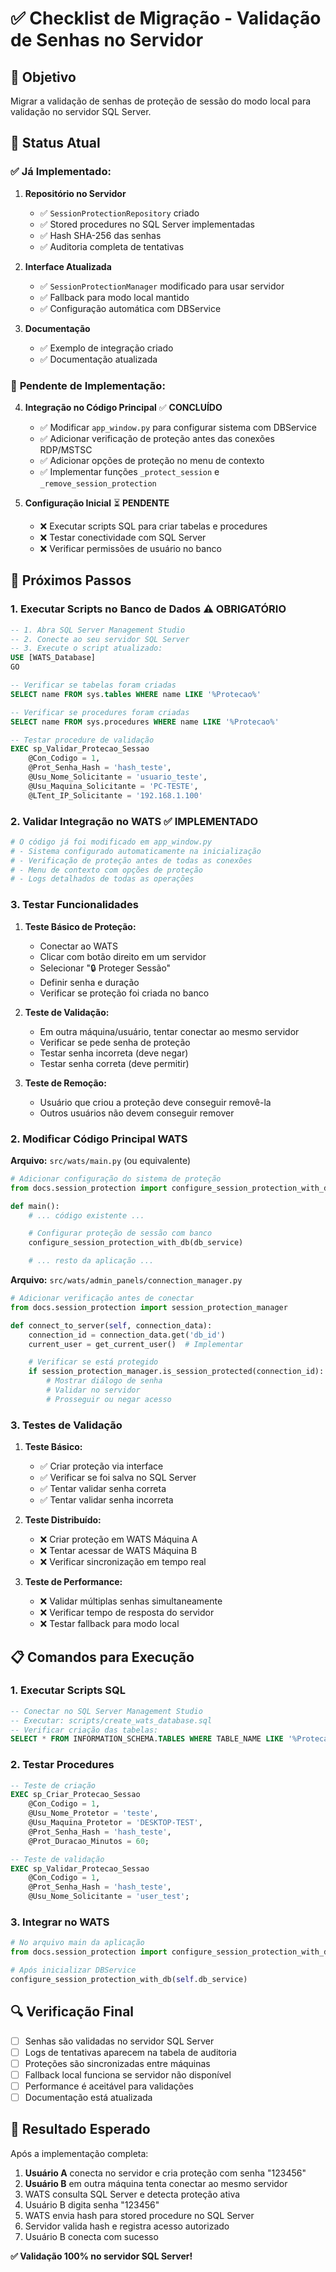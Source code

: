 # ✅ Checklist de Migração - Validação de Senhas no Servidor

## 🎯 **Objetivo**

Migrar a validação de senhas de proteção de sessão do modo local para validação no servidor SQL Server.

## 📝 **Status Atual**

### ✅ **Já Implementado:**

1. **Repositório no Servidor**

   - ✅ `SessionProtectionRepository` criado
   - ✅ Stored procedures no SQL Server implementadas
   - ✅ Hash SHA-256 das senhas
   - ✅ Auditoria completa de tentativas

2. **Interface Atualizada**

   - ✅ `SessionProtectionManager` modificado para usar servidor
   - ✅ Fallback para modo local mantido
   - ✅ Configuração automática com DBService

3. **Documentação**
   - ✅ Exemplo de integração criado
   - ✅ Documentação atualizada

### 🔄 **Pendente de Implementação:**

4. **Integração no Código Principal** ✅ **CONCLUÍDO**

   - ✅ Modificar `app_window.py` para configurar sistema com DBService
   - ✅ Adicionar verificação de proteção antes das conexões RDP/MSTSC
   - ✅ Adicionar opções de proteção no menu de contexto
   - ✅ Implementar funções `_protect_session` e `_remove_session_protection`

5. **Configuração Inicial** ⏳ **PENDENTE**
   - ❌ Executar scripts SQL para criar tabelas e procedures
   - ❌ Testar conectividade com SQL Server
   - ❌ Verificar permissões de usuário no banco

## 🚀 **Próximos Passos**

### **1. Executar Scripts no Banco de Dados** ⚠️ **OBRIGATÓRIO**

```sql
-- 1. Abra SQL Server Management Studio
-- 2. Conecte ao seu servidor SQL Server
-- 3. Execute o script atualizado:
USE [WATS_Database]
GO

-- Verificar se tabelas foram criadas
SELECT name FROM sys.tables WHERE name LIKE '%Protecao%'

-- Verificar se procedures foram criadas
SELECT name FROM sys.procedures WHERE name LIKE '%Protecao%'

-- Testar procedure de validação
EXEC sp_Validar_Protecao_Sessao
    @Con_Codigo = 1,
    @Prot_Senha_Hash = 'hash_teste',
    @Usu_Nome_Solicitante = 'usuario_teste',
    @Usu_Maquina_Solicitante = 'PC-TESTE',
    @LTent_IP_Solicitante = '192.168.1.100'
```

### **2. Validar Integração no WATS** ✅ **IMPLEMENTADO**

```python
# O código já foi modificado em app_window.py
# - Sistema configurado automaticamente na inicialização
# - Verificação de proteção antes de todas as conexões
# - Menu de contexto com opções de proteção
# - Logs detalhados de todas as operações
```

### **3. Testar Funcionalidades**

1. **Teste Básico de Proteção:**

   - Conectar ao WATS
   - Clicar com botão direito em um servidor
   - Selecionar "🔒 Proteger Sessão"
   - Definir senha e duração
   - Verificar se proteção foi criada no banco

2. **Teste de Validação:**

   - Em outra máquina/usuário, tentar conectar ao mesmo servidor
   - Verificar se pede senha de proteção
   - Testar senha incorreta (deve negar)
   - Testar senha correta (deve permitir)

3. **Teste de Remoção:**
   - Usuário que criou a proteção deve conseguir removê-la
   - Outros usuários não devem conseguir remover

### **2. Modificar Código Principal WATS**

**Arquivo:** `src/wats/main.py` (ou equivalente)

```python
# Adicionar configuração do sistema de proteção
from docs.session_protection import configure_session_protection_with_db

def main():
    # ... código existente ...

    # Configurar proteção de sessão com banco
    configure_session_protection_with_db(db_service)

    # ... resto da aplicação ...
```

**Arquivo:** `src/wats/admin_panels/connection_manager.py`

```python
# Adicionar verificação antes de conectar
from docs.session_protection import session_protection_manager

def connect_to_server(self, connection_data):
    connection_id = connection_data.get('db_id')
    current_user = get_current_user()  # Implementar

    # Verificar se está protegido
    if session_protection_manager.is_session_protected(connection_id):
        # Mostrar diálogo de senha
        # Validar no servidor
        # Prosseguir ou negar acesso
```

### **3. Testes de Validação**

1. **Teste Básico:**

   - ✅ Criar proteção via interface
   - ✅ Verificar se foi salva no SQL Server
   - ✅ Tentar validar senha correta
   - ✅ Tentar validar senha incorreta

2. **Teste Distribuído:**

   - ❌ Criar proteção em WATS Máquina A
   - ❌ Tentar acessar de WATS Máquina B
   - ❌ Verificar sincronização em tempo real

3. **Teste de Performance:**
   - ❌ Validar múltiplas senhas simultaneamente
   - ❌ Verificar tempo de resposta do servidor
   - ❌ Testar fallback para modo local

## 📋 **Comandos para Execução**

### **1. Executar Scripts SQL**

```sql
-- Conectar no SQL Server Management Studio
-- Executar: scripts/create_wats_database.sql
-- Verificar criação das tabelas:
SELECT * FROM INFORMATION_SCHEMA.TABLES WHERE TABLE_NAME LIKE '%Protecao%'
```

### **2. Testar Procedures**

```sql
-- Teste de criação
EXEC sp_Criar_Protecao_Sessao
    @Con_Codigo = 1,
    @Usu_Nome_Protetor = 'teste',
    @Usu_Maquina_Protetor = 'DESKTOP-TEST',
    @Prot_Senha_Hash = 'hash_teste',
    @Prot_Duracao_Minutos = 60;

-- Teste de validação
EXEC sp_Validar_Protecao_Sessao
    @Con_Codigo = 1,
    @Prot_Senha_Hash = 'hash_teste',
    @Usu_Nome_Solicitante = 'user_test';
```

### **3. Integrar no WATS**

```python
# No arquivo main da aplicação
from docs.session_protection import configure_session_protection_with_db

# Após inicializar DBService
configure_session_protection_with_db(self.db_service)
```

## 🔍 **Verificação Final**

- [ ] Senhas são validadas no servidor SQL Server
- [ ] Logs de tentativas aparecem na tabela de auditoria
- [ ] Proteções são sincronizadas entre máquinas
- [ ] Fallback local funciona se servidor não disponível
- [ ] Performance é aceitável para validações
- [ ] Documentação está atualizada

## 🎯 **Resultado Esperado**

Após a implementação completa:

1. **Usuário A** conecta no servidor e cria proteção com senha "123456"
2. **Usuário B** em outra máquina tenta conectar ao mesmo servidor
3. WATS consulta SQL Server e detecta proteção ativa
4. Usuário B digita senha "123456"
5. WATS envia hash para stored procedure no SQL Server
6. Servidor valida hash e registra acesso autorizado
7. Usuário B conecta com sucesso

**✅ Validação 100% no servidor SQL Server!**
